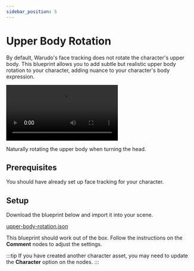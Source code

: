 ```yaml
---
sidebar_position: 5
---
```


# Upper Body Rotation

By default, Warudo's face tracking does not rotate the character's upper body. This blueprint allows you to add subtle but realistic upper body rotation to your character, adding nuance to your character's body expression.

<div style={{width: '100%'}} className="video-box"><video controls loop src="/doc-img/upper-body-rotation.mp4" /></div>
<p class="img-desc">Naturally rotating the upper body when turning the head.</p>

## Prerequisites

You should have already set up face tracking for your character.

## Setup

Download the blueprint below and import it into your scene.

<a href="/blueprints/upper-body-rotation.json" target="_blank" download>
<div className="file-box">
<p>
upper-body-rotation.json
</p></div>
</a>

This blueprint should work out of the box. Follow the instructions on the **Comment** nodes to adjust the settings.

:::tip
If you have created another character asset, you may need to update the **Character** option on the nodes.
:::
